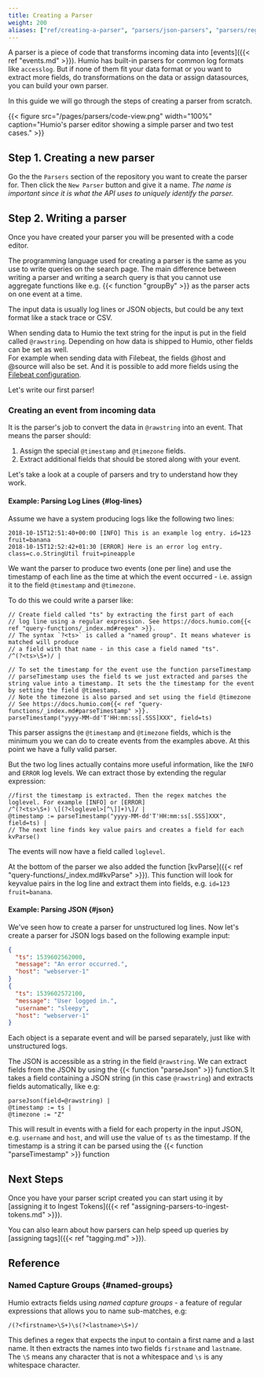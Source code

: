 ```yaml
---
title: Creating a Parser
weight: 200
aliases: ["ref/creating-a-parser", "parsers/json-parsers", "parsers/regexp-parsers"]
---
```


A parser is a piece of code that transforms incoming data into [events]({{< ref "events.md" >}}).
Humio has built-in parsers for common log formats like `accesslog`. But if none of them fit your
data format or you want to extract more fields, do transformations on the data or assign datasources,
you can build your own parser.

In this guide we will go through the steps of creating a parser from scratch.

{{< figure src="/pages/parsers/code-view.png" width="100%" caption="Humio's parser editor showing a simple parser and two test cases." >}}

## Step 1. Creating a new parser

Go the the `Parsers` section of the repository you want to create the parser for.
Then click the `New Parser` button and give it a name. _The name is important since it is what the API uses to uniquely identify the parser._


## Step 2. Writing a parser

Once you have created your parser you will be presented with a code editor.

The programming language used for creating a parser is the same as you
use to write queries on the search page. The main difference between writing a
parser and writing a search query is that you cannot use aggregate functions
like e.g. {{< function "groupBy" >}} as the parser acts on one event at a time.

The input data is usually log lines or JSON objects, but could be any text format
like a stack trace or CSV.

When sending data to Humio the text string for the input is put in the field called `@rawstring`.
Depending on how data is shipped to Humio, other fields can be set as well.    
For example when sending data with Filebeat, the fields @host and @source will also be set. And it is possible to add more fields using the [Filebeat configuration](/integrations/data-shippers/beats/filebeat).

Let's write our first parser!

### Creating an event from incoming data

It is the parser's job to convert the data in `@rawstring` into an event.
That means the parser should:

1. Assign the special `@timestamp` and `@timezone` fields.
1. Extract additional fields that should be stored along with your event.

Let's take a look at a couple of parsers and try to understand how they work.


#### Example: Parsing Log Lines {#log-lines}

Assume we have a system producing logs like the following two lines:

```
2018-10-15T12:51:40+00:00 [INFO] This is an example log entry. id=123 fruit=banana
2018-10-15T12:52:42+01:30 [ERROR] Here is an error log entry. class=c.o.StringUtil fruit=pineapple
```

We want the parser to produce two events (one per line) and use the timestamp of each line as
the time at which the event occurred - i.e. assign it to the field `@timestamp` and `@timezone`.

To do this we could write a parser like:

```humio
// Create field called "ts" by extracting the first part of each
// log line using a regular expression. See https://docs.humio.com{{< ref "query-functions/_index.md#regex" >}}.
// The syntax `?<ts>` is called a "named group". It means whatever is matched will produce
// a field with that name - in this case a field named "ts".
/^(?<ts>\S+)/ |

// To set the timestamp for the event use the function parseTimestamp
// parseTimestamp uses the field ts we just extracted and parses the string value into a timestamp. It sets the the timestamp for the event by setting the field @timestamp.
// Note the timezone is also parsed and set using the field @timezone
// See https://docs.humio.com{{< ref "query-functions/_index.md#parseTimestamp" >}}.
parseTimestamp("yyyy-MM-dd'T'HH:mm:ss[.SSS]XXX", field=ts)
```

This parser assigns the `@timestamp` and `@timezone` fields, which is the minimum you we can
do to create events from the examples above. At this point we have a fully valid parser.

But the two log lines actually contains more useful information, like the `INFO` and `ERROR` log levels.
We can extract those by extending the regular expression:

```humio
//first the timestamp is extracted. Then the regex matches the loglevel. For example [INFO] or [ERROR]
/^(?<ts>\S+) \[(?<loglevel>[^\]]+)\]/ |
@timestamp := parseTimestamp("yyyy-MM-dd'T'HH:mm:ss[.SSS]XXX", field=ts) |
// The next line finds key value pairs and creates a field for each
kvParse()
```

The events will now have a field called `loglevel`.
 
At the bottom of the parser we also added the function [kvParse]({{< ref "query-functions/_index.md#kvParse" >}}).
This function will look for keyvalue pairs in the log line and extract them into fields, e.g. `id=123` `fruit=banana`.

#### Example: Parsing JSON {#json}

We've seen how to create a parser for unstructured log lines. Now let's create a
parser for JSON logs based on the following example input:

```json
{
  "ts": 1539602562000,
  "message": "An error occurred.",
  "host": "webserver-1"
}
{
  "ts": 1539602572100,
  "message": "User logged in.",
  "username": "sleepy",
  "host": "webserver-1"
}
```

Each object is a separate event and will be parsed separately, just like with
unstructured logs.

The JSON is accessible as a string in the field `@rawstring`. We can extract fields
from the JSON by using the {{< function "parseJson" >}} function.S
It takes a field containing a JSON string (in this case `@rawstring`)
and extracts fields automatically, like e.g:

```humio
parseJson(field=@rawstring) |
@timestamp := ts |
@timezone := "Z"
```

This will result in events with a field for each property in the input JSON,
e.g. `username` and `host`, and will use the value of `ts` as the timestamp. If the timestamp is a string it can be parsed using the {{< function "parseTimestamp" >}} function

## Next Steps

Once you have your parser script created you can start using
it by [assigning it to Ingest Tokens]({{< ref "assigning-parsers-to-ingest-tokens.md" >}}).

You can also learn about how parsers can help speed up queries by [assigning tags]({{< ref "tagging.md" >}}).

## Reference

### Named Capture Groups {#named-groups}

Humio extracts fields using _named capture groups_ - a feature of regular expressions
that allows you to name sub-matches, e.g:

```humio
/(?<firstname>\S+)\s(?<lastname>\S+)/
```

This defines a regex that expects the input to contain a first name and  a last name. It then extracts
the names into two fields `firstname` and `lastname`. The `\S` means
any character that is not a whitespace and `\s` is any whitespace character.
